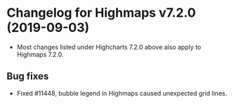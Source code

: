 # Changelog for Highmaps v7.2.0 (2019-09-03)

- Most changes listed under Highcharts 7.2.0 above also apply to Highmaps 7.2.0.

## Bug fixes
- Fixed #11448, bubble legend in Highmaps caused unexpected grid lines.
